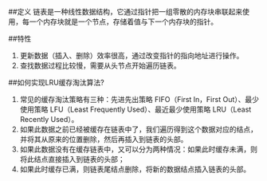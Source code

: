 ##定义
链表是一种线性数据结构，它通过指针把一组零散的内存块串联起来使用，每一个内存块就是一个节点，存储着值与下一个内存块的指针。

##特性
1. 更新数据（插入、删除）效率很高，通过改变指针的指向地址进行操作。
2. 查找数据过程比较慢，需要从头节点开始遍历链表。

##如何实现LRU缓存淘汰算法?
1. 常见的缓存淘汰策略有三种：先进先出策略 FIFO（First In，First Out）、最少使用策略 LFU（Least Frequently Used）、最近最少使用策略 LRU（Least Recently Used）。
2. 如果此数据之前已经被缓存在链表中了，我们遍历得到这个数据对应的结点，并将其从原来的位置删除，然后再插入到链表的头部。
3. 如果此数据没有在缓存链表中，又可以分为两种情况：如果此时缓存未满，则将此结点直接插入到链表的头部；
4. 如果此时缓存已满，则链表尾结点删除，将新的数据结点插入链表的头部。